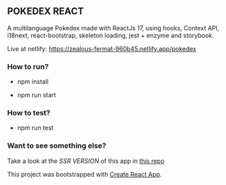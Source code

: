 
## POKEDEX REACT

A multilanguage Pokedex made with ReactJs 17, using hooks, Context API, i18next, react-bootstrap, skeleton loading, jest + enzyme and storybook.

Live at netlify: https://zealous-fermat-960b45.netlify.app/pokedex

### How to run?

- npm install

- npm run start

### How to test?

- npm run test

### Want to see something else?

Take a look at the *SSR VERSION* of this app in [this repo](https://github.com/juanchomdiaz/ssr-react-pokedex)


This project was bootstrapped with [Create React App](https://github.com/facebook/create-react-app).
